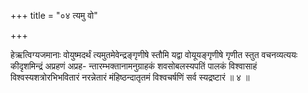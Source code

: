 +++
title = "०४ त्यमु वो"

+++

हेऋत्विग्यजमानाः वोयुष्मदर्थं त्यमुतमेवेन्द्रङ्गृणीषे स्तौमि यद्वा वोयूयङ्गृणीषे गृणीत स्तुत वचनव्यत्ययः कीदृशमिन्द्रं अप्रहणं अप्रह- न्तारम्भक्तानामनुग्राहकं शवसोबलस्यपतिं पालकं विश्वासाहं विश्वस्यशत्रोरभिभवितारं नरन्नेतारं मंहिष्ठन्दातृतमं विश्वचर्षणिं सर्व स्यद्रष्टारं ॥ ४ ॥